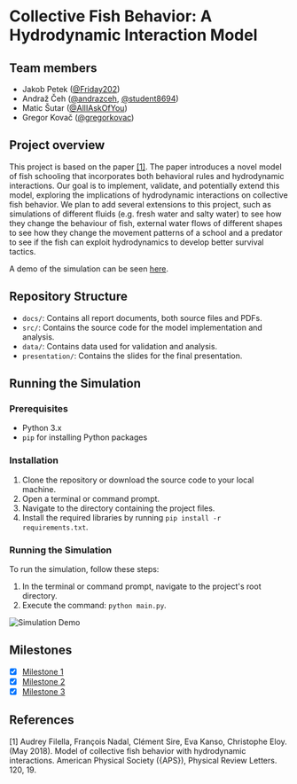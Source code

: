 # Collective Fish Behavior: A Hydrodynamic Interaction Model

## Team members
- Jakob Petek ([@Friday202](https://github.com/Friday202))
- Andraž Čeh ([@andrazceh](https://github.com/andrazceh), [@student8694](https://github.com/andrazceh))
- Matic Šutar ([@AllIAskOfYou](https://github.com/AllIAskOfYou))
- Gregor Kovač ([@gregorkovac](https://github.com/gregorkovac))

## Project overview
This project is based on the paper [[1]](#1). The paper introduces a novel model of fish schooling that incorporates both behavioral rules and hydrodynamic interactions. Our goal is to implement, validate, and potentially extend this model, exploring the implications of hydrodynamic interactions on collective fish behavior. We plan to add several extensions to this project, such as simulations of different fluids (e.g. fresh water and salty water) to see how they change the behaviour of fish, external water flows of different shapes to see how they change the movement patterns of a school and a predator to see if the fish can exploit hydrodynamics to develop better survival tactics.

A demo of the simulation can be seen [here](https://youtu.be/F9MiLQuiUbI?si=GKoHH3ob-DJ_hvHu).

## Repository Structure
- `docs/`: Contains all report documents, both source files and PDFs.
- `src/`: Contains the source code for the model implementation and analysis.
- `data/`: Contains data used for validation and analysis.
- `presentation/`: Contains the slides for the final presentation.

## Running the Simulation
### Prerequisites
- Python 3.x
- `pip` for installing Python packages

### Installation
1. Clone the repository or download the source code to your local machine.
2. Open a terminal or command prompt.
3. Navigate to the directory containing the project files.
4. Install the required libraries by running `pip install -r requirements.txt`.

### Running the Simulation
To run the simulation, follow these steps:
1. In the terminal or command prompt, navigate to the project's root directory.
2. Execute the command: `python main.py`.


![Simulation Demo](https://github.com/gregorkovac/collective-fish-behaviour/blob/master/simulation.gif)


## Milestones
- [x] [Milestone 1](https://github.com/gregorkovac/collective-fish-behaviour/milestone/1) 
- [x] [Milestone 2](https://github.com/gregorkovac/collective-fish-behaviour/milestone/2) 
- [x] [Milestone 3](https://github.com/gregorkovac/collective-fish-behaviour/milestone/3) 

## References
<a id="1">[1]</a> 
Audrey Filella, François Nadal, Clément Sire, Eva Kanso, Christophe Eloy. (May 2018).
Model of collective fish behavior with hydrodynamic interactions.
American Physical Society ({APS}), Physical Review Letters. 120, 19.
